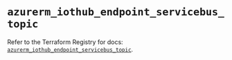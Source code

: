 # `azurerm_iothub_endpoint_servicebus_topic`

Refer to the Terraform Registry for docs: [`azurerm_iothub_endpoint_servicebus_topic`](https://registry.terraform.io/providers/hashicorp/azurerm/3.111.0/docs/resources/iothub_endpoint_servicebus_topic).
